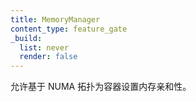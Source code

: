 ```yaml
---
title: MemoryManager
content_type: feature_gate
_build:
  list: never
  render: false
---
```


<!--
Allows setting memory affinity for a container based on
NUMA topology.
-->
允许基于 NUMA 拓扑为容器设置内存亲和性。
